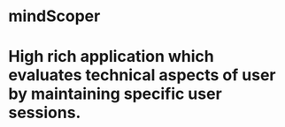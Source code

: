 # mindScoper
# High rich application which evaluates technical aspects of user by maintaining specific user sessions.